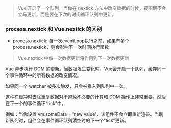  > Vue 开启了一个队列，当你在 nextick 方法中改变数据的时候，视图层不会立马更新，而是要在下次的时间循环队列中更新。

 ### process.nextick 和 Vue.nextick 的区别
+ process.nextick: 每一次eventLoop执行之前，如果有多个process.nextick，则会影响下一次时间执行函数


> Vue.nextick  中每一次数据更新将作用到下一次数据更新

Vue 异步执行 DOM 的更新。当数据发生变化时，Vue会开启一个队列，缓存同一个事件循环中的所有数据的改变情况。

如果同一个 watcher 被多次触发，只会被推入到队列中一次。

这种在缓冲时去除重复数据对于避免不必要的计算和 DOM 操作上非常重要。然后在下一个的事件循环“tick”中。

例如：当你设置 vm.someData = 'new value'，该组件不会立即重新渲染。当刷新队列时，组件会在事件循环队列清空时的下一个“tick”更新。

```

```